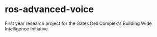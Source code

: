 # ros-advanced-voice
First year research project for the Gates Dell Complex's Building Wide Intelligence Initiative
